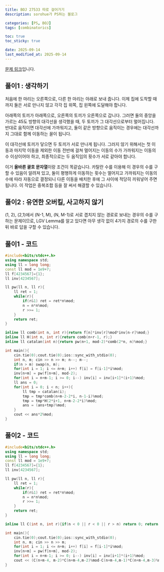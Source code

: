 ```yaml
---
title: BOJ 27533 따로 걸어가기
description: sorohue가 PS하는 블로그

categories: [PS, BOJ]
tags: [combinatorics]

toc: true
toc_sticky: true

date: 2025-09-14
last_modified_at: 2025-09-14
---
```


[문제 링크](https://boj.kr/27533)입니다.

## 풀이1 : 생각하기

처음에 한 마리는 오른쪽으로, 다른 한 마리는 아래로 보내 줍니다. 이제 집에 도착할 때까지 둘은 서로 만나지 않고 각각 집 위쪽, 집 왼쪽에 도달해야 합니다.

아래쪽의 토끼가 아래쪽으로, 오른쪽의 토끼가 오른쪽으로 갑니다. 그러면 둘의 중앙을 가르는 45도 방향의 대각선을 생각했을 때, 두 토끼가 그 대각선으로부터 멀어집니다. 반대로 움직이면 대각선에 가까워지고, 둘이 같은 방향으로 움직이는 경우에는 대각선까지 그대로 함께 이동하는 꼴이 됩니다.

이 대각선에 토끼가 닿으면 두 토끼가 서로 만나게 됩니다. 그러지 않기 위해서는 첫 이동과 마지막 이동을 제외한 이동 전반에 걸쳐 멀어지는 이동의 수가 가까워지는 이동의 수 이상이어야 하고, 최종적으로는 두 움직임의 횟수가 서로 같아야 합니다.

이거 **올바른 괄호 문자열**이랑 조건이 똑같습니다. 카탈란 수를 이용해 이 경우의 수를 구할 수 있음이 알려져 있고, 둘이 평행하게 이동하는 횟수는 멀어지고 가까워지는 이동의 수에 따라 자동으로 결정되니 다른 이동을 배치한 후에 그 사이에 적당히 끼워넣어 주면 됩니다. 이 작업은 중복조합 등을 잘 써서 해결할 수 있습니다.

## 풀이2 : 유연한 오버킬, 사고하지 않기

(1, 2), (2,1)에서 (N-1, M), (N, M-1)로 서로 겹치지 않는 경로로 보내는 경우의 수를 구하는 문제이므로, LGV Lemma를 알고 있다면 아무 생각 없이 4가지 경로의 수를 구한 뒤 바로 답을 구할 수 있습니다.

## 풀이1 - 코드

```cpp
#include<bits/stdc++.h>
using namespace std;
using ll = long long;
const ll mod = 1e9+7;
ll f[4234567]={1};
ll inv[4234567];

ll pw(ll n, ll r){
    ll ret = 1;
    while(r){
        if(r&1) ret = ret*n%mod;
        n = n*n%mod;
        r >>= 1;
    }
    return ret;
}

inline ll comb(int n, int r){return f[n]*inv[r]%mod*inv[n-r]%mod;}
inline ll H(int n, int r){return comb(n+r-1, r);}
inline ll catalan(int n){return pw(n+1, mod-2)*comb(2*n, n)%mod;}

int main(){
    cin.tie(0);cout.tie(0);ios::sync_with_stdio(0);
    int n, m; cin >> n >> m; n--; m--;
    if(n > m) swap(n, m);
    for(int i = 1; i <= n+m; i++) f[i] = f[i-1]*i%mod;
    inv[n+m] = pw(f[n+m], mod-2);
    for(int i = n+m-1; i >= 0; i--) inv[i] = inv[i+1]*(i+1)%mod;
    ll ans = 0;
    for(int i = 0; i < n; i++){
        ll tmp = catalan(i);
        tmp = tmp*comb(n+m-2-2*i, n-1-i)%mod;
        tmp = tmp*H(2*i+1, n+m-2-2*i)%mod;
        ans = (ans+tmp)%mod;
    }
    cout << ans*2%mod;
}
```

## 풀이2 - 코드

```cpp
#include<bits/stdc++.h>
using namespace std;
using ll = long long;
const ll mod = 1e9+7;
ll f[4234567]={1};
ll inv[4234567];

ll pw(ll n, ll r){
    ll ret = 1;
    while(r){
        if(r&1) ret = ret*n%mod;
        n = n*n%mod;
        r >>= 1;
    }
    return ret;
}

inline ll C(int n, int r){if(n < 0 || r < 0 || r > n) return 0; return f[n]*inv[r]%mod*inv[n-r]%mod;}

int main(){
    cin.tie(0);cout.tie(0);ios::sync_with_stdio(0);
    int n, m; cin >> n >> m;
    for(int i = 1; i <= n+m; i++) f[i] = f[i-1]*i%mod;
    inv[n+m] = pw(f[n+m], mod-2);
    for(int i = n+m-1; i >= 0; i--) inv[i] = inv[i+1]*(i+1)%mod;
    cout << (C(n+m-4, m-2)*C(n+m-4,m-2)%mod-C(n+m-4,m-1)*C(n+m-4,m-3)%mod+2*mod)*2%mod;
}
```
